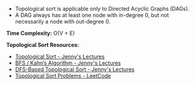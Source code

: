 * Topological sort is applicable only to Directed Acyclic Graphs (DAGs).
* A DAG always has at least one node with in-degree 0, but not necessarily a node with out-degree 0.

**Time Complexity:** O(V + E)

**Topological Sort Resources:**

* [Topological Sort - Jenny's Lectures](https://www.youtube.com/watch?v=dis_c84ejhQ&ab_channel=Jenny%27sLecturesCSIT)
* [BFS / Kahn’s Algorithm - Jenny's Lectures](https://www.youtube.com/watch?v=tggiFvaxjrY)
* [DFS-Based Topological Sort - Jenny's Lectures](https://www.youtube.com/watch?v=eL-KzMXSXXI)
* [Topological Sort Problems - LeetCode](https://leetcode.com/problem-list/topological-sort/)
